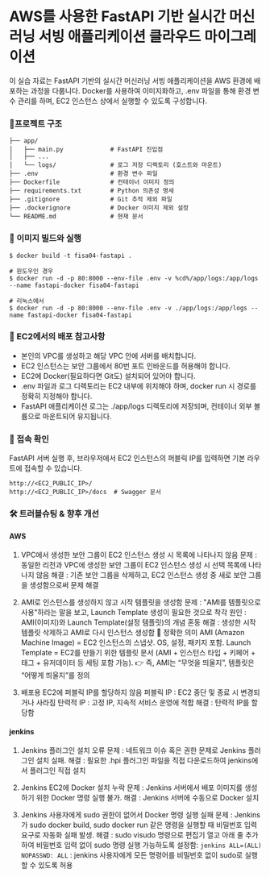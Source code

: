 # AWS를 사용한 FastAPI 기반 실시간 머신러닝 서빙 애플리케이션 클라우드 마이그레이션

이 실습 자료는 FastAPI 기반의 실시간 머신러닝 서빙 애플리케이션을 AWS 환경에 배포하는 과정을 다룹니다. Docker를 사용하여 이미지화하고, .env 파일을 통해 환경 변수 관리를 하며, EC2 인스턴스 상에서 실행할 수 있도록 구성합니다.

### 📁프로젝트 구조
```
├── app/
│   ├── main.py             # FastAPI 진입점
│   ├── ...
│   └── logs/               # 로그 저장 디렉토리 (호스트와 마운트)
├── .env                    # 환경 변수 파일
├── Dockerfile              # 컨테이너 이미지 정의
├── requirements.txt        # Python 의존성 명세
├── .gitignore              # Git 추적 제외 파일
├── .dockerignore           # Docker 이미지 제외 설정
└── README.md               # 현재 문서
```

### 🐳 이미지 빌드와 실행
```
$ docker build -t fisa04-fastapi .

# 윈도우인 경우
$ docker run -d -p 80:8000 --env-file .env -v %cd%/app/logs:/app/logs --name fastapi-docker fisa04-fastapi

# 리눅스에서
$ docker run -d -p 80:8000 --env-file .env -v ./app/logs:/app/logs --name fastapi-docker fisa04-fastapi
```

### 📡 EC2에서의 배포 참고사항
- 본인의 VPC를 생성하고 해당 VPC 안에 서버를 배치합니다.
- EC2 인스턴스는 보안 그룹에서 80번 포트 인바운드를 허용해야 합니다.
- EC2에 Docker(필요하다면 Git도) 설치되어 있어야 합니다.
- .env 파일과 로그 디렉토리는 EC2 내부에 위치해야 하며, docker run 시 경로를 정확히 지정해야 합니다.
- FastAPI 애플리케이션 로그는 ./app/logs 디렉토리에 저장되며, 컨테이너 외부 볼륨으로 마운트되어 유지됩니다.

### 🔎 접속 확인
FastAPI 서버 실행 후, 브라우저에서 EC2 인스턴스의 퍼블릭 IP를 입력하면 기본 라우트에 접속할 수 있습니다.

```
http://<EC2_PUBLIC_IP>/
http://<EC2_PUBLIC_IP>/docs  # Swagger 문서
```

### 🛠 트러블슈팅 & 향후 개선
#### AWS
1. VPC에서 생성한 보안 그룹이 EC2 인스턴스 생성 시 목록에 나타나지 않음
문제 : 동일한 리전과 VPC에 생성한 보안 그룹이 EC2 인스턴스 생성 시 선택 목록에 나타나지 않음
해결 : 기존 보안 그룹을 삭제하고, EC2 인스턴스 생성 중 새로 보안 그룹을 생성함으로써 문제 해결

2. AMI로 인스턴스를 생성하지 않고 시작 템플릿을 생성함
문제 : "AMI를 템플릿으로 사용"하라는 말을 보고, Launch Template 생성이 필요한 것으로 착각
원인 : AMI(이미지)와 Launch Template(설정 템플릿)의 개념 혼동
해결 : 생성한 시작 템플릿 삭제하고 AMI로 다시 인스턴스 생성함
📘 정확한 의미
AMI (Amazon Machine Image) = EC2 인스턴스의 스냅샷. OS, 설정, 패키지 포함.
Launch Template = EC2를 만들기 위한 템플릿 문서 (AMI + 인스턴스 타입 + 키페어 + 태그 + 유저데이터 등 세팅 포함 가능).
👉 즉, AMI는 “무엇을 띄울지”, 템플릿은 “어떻게 띄울지”를 정의

3. 배포용 EC2에 퍼블릭 IP를 할당하지 않음
퍼블릭 IP : EC2 중단 및 종료 시 변경되거나 사라짐
탄력적 IP : 고정 IP, 지속적 서비스 운영에 적합
해결 : 탄력적 IP를 할당함

#### jenkins
1. Jenkins 플러그인 설치 오류
문제 : 네트워크 이슈 혹은 권한 문제로 Jenkins 플러그인 설치 실패.
해결 : 필요한 .hpi 플러그인 파일을 직접 다운로드하여 jenkins에서 플러그인 직접 설치

2. Jenkins EC2에 Docker 설치 누락
문제 : Jenkins 서버에서 배포 이미지를 생성하기 위한 Docker 명령 실행 불가.
해결 : Jenkins 서버에 수동으로 Docker 설치

3. Jenkins 사용자에게 sudo 권한이 없어서 Docker 명령 실행 실패
문제 : Jenkins가 sudo docker build, sudo docker run 같은 명령을 실행할 때 비밀번호 입력 요구로 자동화 실패 발생.
해결 : sudo visudo 명령으로 편집기 열고 아래 줄 추가하여 비밀번호 입력 없이 sudo 명령 실행 가능하도록 설정함:
`jenkins ALL=(ALL) NOPASSWD: ALL` : jenkins 사용자에게 모든 명령어를 비밀번호 없이 sudo로 실행할 수 있도록 허용
